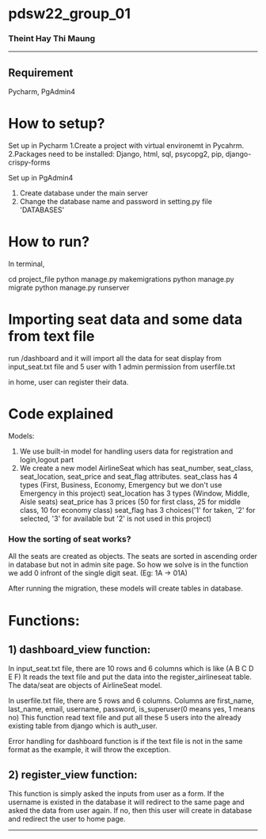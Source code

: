 # pdsw22_group_01

### Theint Hay Thi Maung
***
## Requirement
Pycharm, PgAdmin4

# How to setup?
Set up in Pycharm
1.Create a project with virtual environemt in Pycahrm.
2.Packages need to be installed: Django, html, sql, psycopg2, pip, django-crispy-forms

Set up in PgAdmin4
1. Create database under the main server
2. Change the database name and password in setting.py file 'DATABASES'

# How to run?

In terminal,

cd project_file
python manage.py makemigrations
python manage.py migrate
python manage.py runserver

# Importing seat data and some data from text file

run /dashboard and it will import all the data for seat display from input_seat.txt file and
                   5 user with 1 admin permission from userfile.txt
              
in home, user can register their data. 

# Code explained

Models: 
1) We use built-in model for handling users data for registration and login,logout part
2) We create a new model AirlineSeat which has seat_number, seat_class, seat_location, seat_price and seat_flag attributes. 
   seat_class has 4 types (First, Business, Economy, Emergency but we don't use Emergency in this project)
   seat_location has 3 types (Window, Middle, Aisle seats)
   seat_price has 3 prices (50 for first class, 25 for middle class, 10 for economy class)
   seat_flag has 3 choices('1' for taken, '2' for selected, '3' for available but '2' is not used in this project)
 
 ### How the sorting of seat works?
All the seats are created as objects. The seats are sorted in ascending order in database but not in admin site page. So how we solve is in the function we add 0 infront of the single digit seat. (Eg: 1A -> 01A) 

 After running the migration, these models will create tables in database. 
 
 # Functions:
 ## 1) dashboard_view function:
 In input_seat.txt file, there are 10 rows and 6 columns which is like (A B C D E F)
 It reads the text file and put the data into the register_airlineseat table. The data/seat are objects of AirlineSeat model.
 
 In userfile.txt file, there are 5 rows and 6 columns. Columns are first_name, last_name, email, username, password, is_superuser(0 means yes, 1 means no)
 This function read text file and put all these 5 users into the already existing table from django which is auth_user.
 
 Error handling for dashboard function is if the text file is not in the same format as the example, it will throw the exception.
 
 ## 2) register_view function:
 This function is simply asked the inputs from user as a form. If the username is existed in the database it will redirect to the same page and asked the data from user again. If no, then this user will create in database and redirect the user to home page. 
 
 ***
